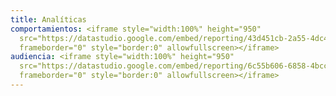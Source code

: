 ```yaml
---
title: Analíticas
comportamientos: <iframe style="width:100%" height="950"
  src="https://datastudio.google.com/embed/reporting/43d451cb-2a55-4dc4-a8e5-8ac656f08953/page/LvNdC"
  frameborder="0" style="border:0" allowfullscreen></iframe>
audiencia: <iframe style="width:100%" height="950"
  src="https://datastudio.google.com/embed/reporting/6c55b606-6858-4bcc-83a6-6d776550ffaf/page/hvNdC"
  frameborder="0" style="border:0" allowfullscreen></iframe>
---
```

